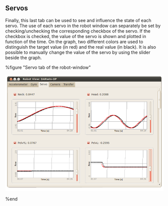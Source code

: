 ## Servos

Finally, this last tab can be used to see and influence the state of each servo.
The use of each servo in the robot window can separately be set by
checking/unchecking the corresponding checkbox of the servo. If the checkbox is
checked, the value of the servo is shown and plotted in function of the time. On
the graph, two different colors are used to distinguish the target value (in
red) and the real value (in black). It is also possible to manually change the
value of the servo by using the slider beside the graph.

%figure "Servo tab of the robot-window"

![Servo tab of the robot-window](png/window_servos.png)

%end

